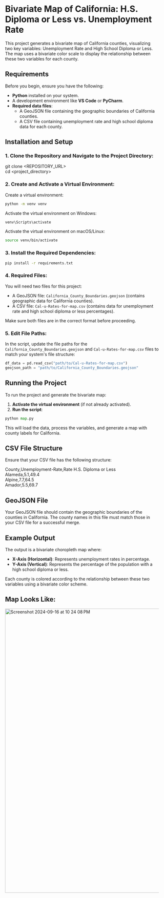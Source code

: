# Bivariate Map of California: H.S. Diploma or Less vs. Unemployment Rate

This project generates a bivariate map of California counties, visualizing two key variables: Unemployment Rate and High School Diploma or Less. The map uses a bivariate color scale to display the relationship between these two variables for each county.

## Requirements

Before you begin, ensure you have the following:

- **Python** installed on your system.
- A development environment like **VS Code** or **PyCharm**.
- **Required data files**: 
  - A GeoJSON file containing the geographic boundaries of California counties.
  - A CSV file containing unemployment rate and high school diploma data for each county.

## Installation and Setup

### 1. Clone the Repository and Navigate to the Project Directory:
git clone <REPOSITORY_URL>  
cd <project_directory>

### 2. Create and Activate a Virtual Environment:

Create a virtual environment: 
```bash
python -m venv venv
```

Activate the virtual environment on Windows:
```bash   
venv\Scripts\activate
```  

Activate the virtual environment on macOS/Linux:
```bash  
source venv/bin/activate
```  

### 3. Install the Required Dependencies:

```bash
pip install -r requirements.txt
```

### 4. Required Files:
You will need two files for this project:

- A GeoJSON file: `California_County_Boundaries.geojson` (contains geographic data for California counties).
- A CSV file: `Cal-u-Rates-for-map.csv` (contains data for unemployment rate and high school diploma or less percentages).

Make sure both files are in the correct format before proceeding.

### 5. Edit File Paths:

In the script, update the file paths for the `California_County_Boundaries.geojson` and `Cal-u-Rates-for-map.csv` files to match your system's file structure:

```python
df_data = pd.read_csv("path/to/Cal-u-Rates-for-map.csv")  
geojson_path = "path/to/California_County_Boundaries.geojson"
```

## Running the Project

To run the project and generate the bivariate map:

1. **Activate the virtual environment** (if not already activated).
2. **Run the script**:

```python
python map.py
```

This will load the data, process the variables, and generate a map with county labels for California.

## CSV File Structure

Ensure that your CSV file has the following structure:

County,Unemployment-Rate,Rate H.S. Diploma or Less  
Alameda,5.1,49.4  
Alpine,7.7,64.5  
Amador,5.5,69.7

## GeoJSON File

Your GeoJSON file should contain the geographic boundaries of the counties in California. The county names in this file must match those in your CSV file for a successful merge.

## Example Output

The output is a bivariate choropleth map where:

- **X-Axis (Horizontal)**: Represents unemployment rates in percentage.
- **Y-Axis (Vertical)**: Represents the percentage of the population with a high school diploma or less.

Each county is colored according to the relationship between these two variables using a bivariate color scheme.

## Map Looks Like:
<img width="931" alt="Screenshot 2024-09-16 at 10 24 08 PM" src="https://github.com/user-attachments/assets/38257e02-dfc9-49f1-8de2-50b17f6d926b">
